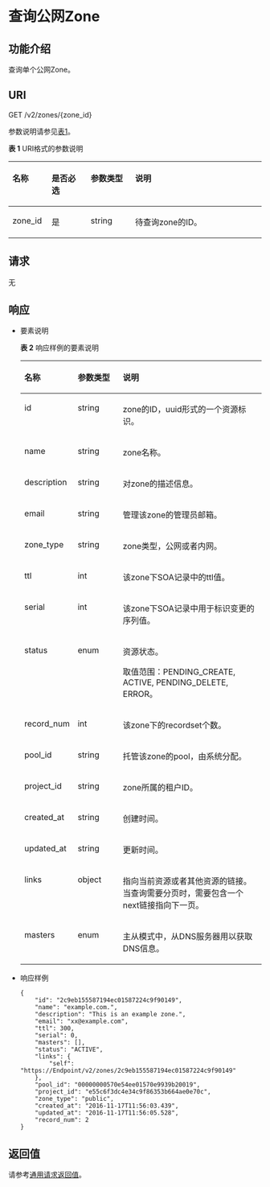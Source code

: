 # 查询公网Zone<a name="ZH-CN_TOPIC_0037129973"></a>

## 功能介绍<a name="section55898385"></a>

查询单个公网Zone。

## URI<a name="section33323423"></a>

GET /v2/zones/\{zone\_id\}

参数说明请参见[表1](#table14024165)。

**表 1**  URI格式的参数说明

<a name="table14024165"></a>
<table><thead align="left"><tr id="row26592044"><th class="cellrowborder" valign="top" width="15.459999999999999%" id="mcps1.2.5.1.1"><p id="p6471942"><a name="p6471942"></a><a name="p6471942"></a>名称</p>
</th>
<th class="cellrowborder" valign="top" width="15.459999999999999%" id="mcps1.2.5.1.2"><p id="p54465313"><a name="p54465313"></a><a name="p54465313"></a>是否必选</p>
</th>
<th class="cellrowborder" valign="top" width="17.53%" id="mcps1.2.5.1.3"><p id="p49614245"><a name="p49614245"></a><a name="p49614245"></a>参数类型</p>
</th>
<th class="cellrowborder" valign="top" width="51.55%" id="mcps1.2.5.1.4"><p id="p59330872"><a name="p59330872"></a><a name="p59330872"></a>说明</p>
</th>
</tr>
</thead>
<tbody><tr id="row41071365"><td class="cellrowborder" valign="top" width="15.459999999999999%" headers="mcps1.2.5.1.1 "><p id="p38446258"><a name="p38446258"></a><a name="p38446258"></a>zone_id</p>
</td>
<td class="cellrowborder" valign="top" width="15.459999999999999%" headers="mcps1.2.5.1.2 "><p id="p27139175"><a name="p27139175"></a><a name="p27139175"></a>是</p>
</td>
<td class="cellrowborder" valign="top" width="17.53%" headers="mcps1.2.5.1.3 "><p id="p50789581"><a name="p50789581"></a><a name="p50789581"></a>string</p>
</td>
<td class="cellrowborder" valign="top" width="51.55%" headers="mcps1.2.5.1.4 "><p id="p20315403"><a name="p20315403"></a><a name="p20315403"></a>待查询zone的ID。</p>
</td>
</tr>
</tbody>
</table>

## 请求<a name="section31475357"></a>

无

## 响应<a name="section14842765"></a>

-   要素说明

    **表 2**  响应样例的要素说明

    <a name="table54967495"></a>
    <table><thead align="left"><tr id="zh-cn_topic_0057310891_row54125868171039"><th class="cellrowborder" valign="top" width="18.37%" id="mcps1.2.4.1.1"><p id="zh-cn_topic_0057310891_p46128019171039"><a name="zh-cn_topic_0057310891_p46128019171039"></a><a name="zh-cn_topic_0057310891_p46128019171039"></a>名称</p>
    </th>
    <th class="cellrowborder" valign="top" width="19.39%" id="mcps1.2.4.1.2"><p id="zh-cn_topic_0057310891_p61288737171039"><a name="zh-cn_topic_0057310891_p61288737171039"></a><a name="zh-cn_topic_0057310891_p61288737171039"></a>参数类型</p>
    </th>
    <th class="cellrowborder" valign="top" width="62.239999999999995%" id="mcps1.2.4.1.3"><p id="zh-cn_topic_0057310891_p39427830171039"><a name="zh-cn_topic_0057310891_p39427830171039"></a><a name="zh-cn_topic_0057310891_p39427830171039"></a>说明</p>
    </th>
    </tr>
    </thead>
    <tbody><tr id="zh-cn_topic_0057310891_row3275315171039"><td class="cellrowborder" valign="top" width="18.37%" headers="mcps1.2.4.1.1 "><p id="zh-cn_topic_0057310891_p13677558171039"><a name="zh-cn_topic_0057310891_p13677558171039"></a><a name="zh-cn_topic_0057310891_p13677558171039"></a>id</p>
    </td>
    <td class="cellrowborder" valign="top" width="19.39%" headers="mcps1.2.4.1.2 "><p id="zh-cn_topic_0057310891_p31480160171039"><a name="zh-cn_topic_0057310891_p31480160171039"></a><a name="zh-cn_topic_0057310891_p31480160171039"></a>string</p>
    </td>
    <td class="cellrowborder" valign="top" width="62.239999999999995%" headers="mcps1.2.4.1.3 "><p id="zh-cn_topic_0057310891_p55186322171039"><a name="zh-cn_topic_0057310891_p55186322171039"></a><a name="zh-cn_topic_0057310891_p55186322171039"></a>zone的ID，uuid形式的一个资源标识。</p>
    </td>
    </tr>
    <tr id="zh-cn_topic_0057310891_row62038903171039"><td class="cellrowborder" valign="top" width="18.37%" headers="mcps1.2.4.1.1 "><p id="zh-cn_topic_0057310891_p21725743171039"><a name="zh-cn_topic_0057310891_p21725743171039"></a><a name="zh-cn_topic_0057310891_p21725743171039"></a>name</p>
    </td>
    <td class="cellrowborder" valign="top" width="19.39%" headers="mcps1.2.4.1.2 "><p id="zh-cn_topic_0057310891_p55078653171039"><a name="zh-cn_topic_0057310891_p55078653171039"></a><a name="zh-cn_topic_0057310891_p55078653171039"></a>string</p>
    </td>
    <td class="cellrowborder" valign="top" width="62.239999999999995%" headers="mcps1.2.4.1.3 "><p id="zh-cn_topic_0057310891_p65545475171039"><a name="zh-cn_topic_0057310891_p65545475171039"></a><a name="zh-cn_topic_0057310891_p65545475171039"></a>zone名称。</p>
    </td>
    </tr>
    <tr id="zh-cn_topic_0057310891_row24663709171039"><td class="cellrowborder" valign="top" width="18.37%" headers="mcps1.2.4.1.1 "><p id="zh-cn_topic_0057310891_p56112529171039"><a name="zh-cn_topic_0057310891_p56112529171039"></a><a name="zh-cn_topic_0057310891_p56112529171039"></a>description</p>
    </td>
    <td class="cellrowborder" valign="top" width="19.39%" headers="mcps1.2.4.1.2 "><p id="zh-cn_topic_0057310891_p46656524171039"><a name="zh-cn_topic_0057310891_p46656524171039"></a><a name="zh-cn_topic_0057310891_p46656524171039"></a>string</p>
    </td>
    <td class="cellrowborder" valign="top" width="62.239999999999995%" headers="mcps1.2.4.1.3 "><p id="zh-cn_topic_0057310891_p31778607171039"><a name="zh-cn_topic_0057310891_p31778607171039"></a><a name="zh-cn_topic_0057310891_p31778607171039"></a>对zone的描述信息。</p>
    </td>
    </tr>
    <tr id="zh-cn_topic_0057310891_row34212800171039"><td class="cellrowborder" valign="top" width="18.37%" headers="mcps1.2.4.1.1 "><p id="zh-cn_topic_0057310891_p51657401171039"><a name="zh-cn_topic_0057310891_p51657401171039"></a><a name="zh-cn_topic_0057310891_p51657401171039"></a>email</p>
    </td>
    <td class="cellrowborder" valign="top" width="19.39%" headers="mcps1.2.4.1.2 "><p id="zh-cn_topic_0057310891_p336297171039"><a name="zh-cn_topic_0057310891_p336297171039"></a><a name="zh-cn_topic_0057310891_p336297171039"></a>string</p>
    </td>
    <td class="cellrowborder" valign="top" width="62.239999999999995%" headers="mcps1.2.4.1.3 "><p id="zh-cn_topic_0057310891_p66322352171039"><a name="zh-cn_topic_0057310891_p66322352171039"></a><a name="zh-cn_topic_0057310891_p66322352171039"></a>管理该zone的管理员邮箱。</p>
    </td>
    </tr>
    <tr id="zh-cn_topic_0057310891_row45341886171039"><td class="cellrowborder" valign="top" width="18.37%" headers="mcps1.2.4.1.1 "><p id="zh-cn_topic_0057310891_p22374403171039"><a name="zh-cn_topic_0057310891_p22374403171039"></a><a name="zh-cn_topic_0057310891_p22374403171039"></a>zone_type</p>
    </td>
    <td class="cellrowborder" valign="top" width="19.39%" headers="mcps1.2.4.1.2 "><p id="zh-cn_topic_0057310891_p16323247171039"><a name="zh-cn_topic_0057310891_p16323247171039"></a><a name="zh-cn_topic_0057310891_p16323247171039"></a>string</p>
    </td>
    <td class="cellrowborder" valign="top" width="62.239999999999995%" headers="mcps1.2.4.1.3 "><p id="zh-cn_topic_0057310891_p58527202171039"><a name="zh-cn_topic_0057310891_p58527202171039"></a><a name="zh-cn_topic_0057310891_p58527202171039"></a>zone类型，公网或者内网。</p>
    </td>
    </tr>
    <tr id="zh-cn_topic_0057310891_row36905265171039"><td class="cellrowborder" valign="top" width="18.37%" headers="mcps1.2.4.1.1 "><p id="zh-cn_topic_0057310891_p4888971171039"><a name="zh-cn_topic_0057310891_p4888971171039"></a><a name="zh-cn_topic_0057310891_p4888971171039"></a>ttl</p>
    </td>
    <td class="cellrowborder" valign="top" width="19.39%" headers="mcps1.2.4.1.2 "><p id="zh-cn_topic_0057310891_p16027579171039"><a name="zh-cn_topic_0057310891_p16027579171039"></a><a name="zh-cn_topic_0057310891_p16027579171039"></a>int</p>
    </td>
    <td class="cellrowborder" valign="top" width="62.239999999999995%" headers="mcps1.2.4.1.3 "><p id="zh-cn_topic_0057310891_p41240291171039"><a name="zh-cn_topic_0057310891_p41240291171039"></a><a name="zh-cn_topic_0057310891_p41240291171039"></a>该zone下SOA记录中的ttl值。</p>
    </td>
    </tr>
    <tr id="zh-cn_topic_0057310891_row29641334171039"><td class="cellrowborder" valign="top" width="18.37%" headers="mcps1.2.4.1.1 "><p id="zh-cn_topic_0057310891_p63311148171039"><a name="zh-cn_topic_0057310891_p63311148171039"></a><a name="zh-cn_topic_0057310891_p63311148171039"></a>serial</p>
    </td>
    <td class="cellrowborder" valign="top" width="19.39%" headers="mcps1.2.4.1.2 "><p id="zh-cn_topic_0057310891_p26678057171039"><a name="zh-cn_topic_0057310891_p26678057171039"></a><a name="zh-cn_topic_0057310891_p26678057171039"></a>int</p>
    </td>
    <td class="cellrowborder" valign="top" width="62.239999999999995%" headers="mcps1.2.4.1.3 "><p id="zh-cn_topic_0057310891_p7524749171039"><a name="zh-cn_topic_0057310891_p7524749171039"></a><a name="zh-cn_topic_0057310891_p7524749171039"></a>该zone下SOA记录中用于标识变更的序列值。</p>
    </td>
    </tr>
    <tr id="zh-cn_topic_0057310891_row44990376171039"><td class="cellrowborder" valign="top" width="18.37%" headers="mcps1.2.4.1.1 "><p id="zh-cn_topic_0057310891_p30244483171039"><a name="zh-cn_topic_0057310891_p30244483171039"></a><a name="zh-cn_topic_0057310891_p30244483171039"></a>status</p>
    </td>
    <td class="cellrowborder" valign="top" width="19.39%" headers="mcps1.2.4.1.2 "><p id="zh-cn_topic_0057310891_p47406357171039"><a name="zh-cn_topic_0057310891_p47406357171039"></a><a name="zh-cn_topic_0057310891_p47406357171039"></a>enum</p>
    </td>
    <td class="cellrowborder" valign="top" width="62.239999999999995%" headers="mcps1.2.4.1.3 "><p id="zh-cn_topic_0057310891_p9822846171039"><a name="zh-cn_topic_0057310891_p9822846171039"></a><a name="zh-cn_topic_0057310891_p9822846171039"></a>资源状态。</p>
    <p id="zh-cn_topic_0057310891_p36239781171039"><a name="zh-cn_topic_0057310891_p36239781171039"></a><a name="zh-cn_topic_0057310891_p36239781171039"></a>取值范围：PENDING_CREATE, ACTIVE, PENDING_DELETE, ERROR。</p>
    </td>
    </tr>
    <tr id="zh-cn_topic_0057310891_row1454557171039"><td class="cellrowborder" valign="top" width="18.37%" headers="mcps1.2.4.1.1 "><p id="zh-cn_topic_0057310891_p51202644171039"><a name="zh-cn_topic_0057310891_p51202644171039"></a><a name="zh-cn_topic_0057310891_p51202644171039"></a>record_num</p>
    </td>
    <td class="cellrowborder" valign="top" width="19.39%" headers="mcps1.2.4.1.2 "><p id="zh-cn_topic_0057310891_p32016130171039"><a name="zh-cn_topic_0057310891_p32016130171039"></a><a name="zh-cn_topic_0057310891_p32016130171039"></a>int</p>
    </td>
    <td class="cellrowborder" valign="top" width="62.239999999999995%" headers="mcps1.2.4.1.3 "><p id="zh-cn_topic_0057310891_p53878535171039"><a name="zh-cn_topic_0057310891_p53878535171039"></a><a name="zh-cn_topic_0057310891_p53878535171039"></a>该zone下的recordset个数。</p>
    </td>
    </tr>
    <tr id="zh-cn_topic_0057310891_row48476716171039"><td class="cellrowborder" valign="top" width="18.37%" headers="mcps1.2.4.1.1 "><p id="zh-cn_topic_0057310891_p54136527171039"><a name="zh-cn_topic_0057310891_p54136527171039"></a><a name="zh-cn_topic_0057310891_p54136527171039"></a>pool_id</p>
    </td>
    <td class="cellrowborder" valign="top" width="19.39%" headers="mcps1.2.4.1.2 "><p id="zh-cn_topic_0057310891_p48020249171039"><a name="zh-cn_topic_0057310891_p48020249171039"></a><a name="zh-cn_topic_0057310891_p48020249171039"></a>string</p>
    </td>
    <td class="cellrowborder" valign="top" width="62.239999999999995%" headers="mcps1.2.4.1.3 "><p id="zh-cn_topic_0057310891_p63987755171039"><a name="zh-cn_topic_0057310891_p63987755171039"></a><a name="zh-cn_topic_0057310891_p63987755171039"></a>托管该zone的pool，由系统分配。</p>
    </td>
    </tr>
    <tr id="zh-cn_topic_0057310891_row49967872171039"><td class="cellrowborder" valign="top" width="18.37%" headers="mcps1.2.4.1.1 "><p id="zh-cn_topic_0057310891_p35791512171039"><a name="zh-cn_topic_0057310891_p35791512171039"></a><a name="zh-cn_topic_0057310891_p35791512171039"></a>project_id</p>
    </td>
    <td class="cellrowborder" valign="top" width="19.39%" headers="mcps1.2.4.1.2 "><p id="zh-cn_topic_0057310891_p10454086171039"><a name="zh-cn_topic_0057310891_p10454086171039"></a><a name="zh-cn_topic_0057310891_p10454086171039"></a>string</p>
    </td>
    <td class="cellrowborder" valign="top" width="62.239999999999995%" headers="mcps1.2.4.1.3 "><p id="zh-cn_topic_0057310891_p8704812171039"><a name="zh-cn_topic_0057310891_p8704812171039"></a><a name="zh-cn_topic_0057310891_p8704812171039"></a>zone所属的租户ID。</p>
    </td>
    </tr>
    <tr id="zh-cn_topic_0057310891_row27690345171039"><td class="cellrowborder" valign="top" width="18.37%" headers="mcps1.2.4.1.1 "><p id="zh-cn_topic_0057310891_p48529730171039"><a name="zh-cn_topic_0057310891_p48529730171039"></a><a name="zh-cn_topic_0057310891_p48529730171039"></a>created_at</p>
    </td>
    <td class="cellrowborder" valign="top" width="19.39%" headers="mcps1.2.4.1.2 "><p id="zh-cn_topic_0057310891_p59988242171039"><a name="zh-cn_topic_0057310891_p59988242171039"></a><a name="zh-cn_topic_0057310891_p59988242171039"></a>string</p>
    </td>
    <td class="cellrowborder" valign="top" width="62.239999999999995%" headers="mcps1.2.4.1.3 "><p id="zh-cn_topic_0057310891_p9292793171039"><a name="zh-cn_topic_0057310891_p9292793171039"></a><a name="zh-cn_topic_0057310891_p9292793171039"></a>创建时间。</p>
    </td>
    </tr>
    <tr id="zh-cn_topic_0057310891_row4377608115654"><td class="cellrowborder" valign="top" width="18.37%" headers="mcps1.2.4.1.1 "><p id="zh-cn_topic_0057310891_p5844041115654"><a name="zh-cn_topic_0057310891_p5844041115654"></a><a name="zh-cn_topic_0057310891_p5844041115654"></a>updated_at</p>
    </td>
    <td class="cellrowborder" valign="top" width="19.39%" headers="mcps1.2.4.1.2 "><p id="zh-cn_topic_0057310891_p3605288915654"><a name="zh-cn_topic_0057310891_p3605288915654"></a><a name="zh-cn_topic_0057310891_p3605288915654"></a>string</p>
    </td>
    <td class="cellrowborder" valign="top" width="62.239999999999995%" headers="mcps1.2.4.1.3 "><p id="zh-cn_topic_0057310891_p3460290715654"><a name="zh-cn_topic_0057310891_p3460290715654"></a><a name="zh-cn_topic_0057310891_p3460290715654"></a>更新时间。</p>
    </td>
    </tr>
    <tr id="zh-cn_topic_0057310891_row384676871572"><td class="cellrowborder" valign="top" width="18.37%" headers="mcps1.2.4.1.1 "><p id="zh-cn_topic_0057310891_p288749251572"><a name="zh-cn_topic_0057310891_p288749251572"></a><a name="zh-cn_topic_0057310891_p288749251572"></a>links</p>
    </td>
    <td class="cellrowborder" valign="top" width="19.39%" headers="mcps1.2.4.1.2 "><p id="zh-cn_topic_0057310891_p571676251572"><a name="zh-cn_topic_0057310891_p571676251572"></a><a name="zh-cn_topic_0057310891_p571676251572"></a>object</p>
    </td>
    <td class="cellrowborder" valign="top" width="62.239999999999995%" headers="mcps1.2.4.1.3 "><p id="zh-cn_topic_0057310891_p660161572"><a name="zh-cn_topic_0057310891_p660161572"></a><a name="zh-cn_topic_0057310891_p660161572"></a>指向当前资源或者其他资源的链接。当查询需要分页时，需要包含一个next链接指向下一页。</p>
    </td>
    </tr>
    <tr id="zh-cn_topic_0057310891_row177328815945"><td class="cellrowborder" valign="top" width="18.37%" headers="mcps1.2.4.1.1 "><p id="zh-cn_topic_0057310891_p1595959815945"><a name="zh-cn_topic_0057310891_p1595959815945"></a><a name="zh-cn_topic_0057310891_p1595959815945"></a>masters</p>
    </td>
    <td class="cellrowborder" valign="top" width="19.39%" headers="mcps1.2.4.1.2 "><p id="zh-cn_topic_0057310891_p1765902715945"><a name="zh-cn_topic_0057310891_p1765902715945"></a><a name="zh-cn_topic_0057310891_p1765902715945"></a>enum</p>
    </td>
    <td class="cellrowborder" valign="top" width="62.239999999999995%" headers="mcps1.2.4.1.3 "><p id="zh-cn_topic_0057310891_p2109506015945"><a name="zh-cn_topic_0057310891_p2109506015945"></a><a name="zh-cn_topic_0057310891_p2109506015945"></a>主从模式中，从DNS服务器用以获取DNS信息。</p>
    </td>
    </tr>
    </tbody>
    </table>


-   响应样例

    ```
    {
        "id": "2c9eb155587194ec01587224c9f90149",
        "name": "example.com.",
        "description": "This is an example zone.",
        "email": "xx@example.com",
        "ttl": 300,
        "serial": 0,
        "masters": [],
        "status": "ACTIVE",
        "links": {
            "self": "https://Endpoint/v2/zones/2c9eb155587194ec01587224c9f90149"
        },
        "pool_id": "00000000570e54ee01570e9939b20019",
        "project_id": "e55c6f3dc4e34c9f86353b664ae0e70c",
        "zone_type": "public",
        "created_at": "2016-11-17T11:56:03.439",
        "updated_at": "2016-11-17T11:56:05.528",
        "record_num": 2
    }
    
    ```


## 返回值<a name="section66476022"></a>

请参考[通用请求返回值](通用请求返回值.md)。

